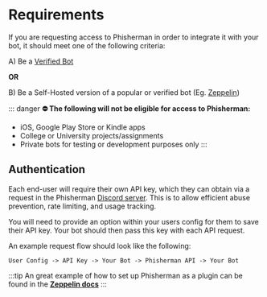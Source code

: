 # Requirements

If you are requesting access to Phisherman in order to integrate it with your bot, it should meet one of the following criteria:

A) Be a [Verified Bot](https://support.discord.com/hc/en-us/articles/360040720412-Bot-Verification-and-Data-Whitelisting)

**OR**

B) Be a Self-Hosted version of a popular or verified bot (Eg. [Zeppelin](https://zeppelin.gg/))

::: danger **⛔ The following will not be eligible for access to Phisherman:**
- iOS, Google Play Store or Kindle apps
- College or University projects/assignments
- Private bots for testing or development purposes only
:::

## Authentication

Each end-user will require their own API key, which they can obtain via a request in the Phisherman [Discord server](https://discord.gg/QwrpmTgvWy). This is to allow efficient abuse prevention, rate limiting, and usage tracking.

You will need to provide an option within your users config for them to save their API key. Your bot should then pass this key with each API request.

An example request flow should look like the following:

```:no-line-numbers
User Config -> API Key -> Your Bot -> Phisherman API -> Your Bot
```

:::tip
An great example of how to set up Phisherman as a plugin can be found in the **[Zeppelin docs](https://zeppelin.gg/docs/plugins/phisherman)**
:::